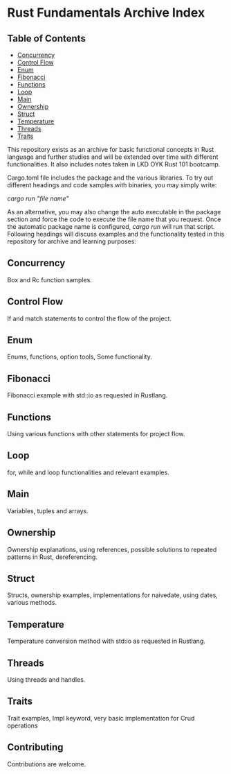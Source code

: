 # Rust Fundamentals Archive Index

## Table of Contents
- [Concurrency](#concurrency)
- [Control Flow](#control-flow)
- [Enum](#enum)
- [Fibonacci](#fibonacci)
- [Functions](#functions)
- [Loop](#loop)
- [Main](#main)
- [Ownership](#ownership)
- [Struct](#struct)
- [Temperature](#temperature)
- [Threads](#threads)
- [Traits](#traits)

This repository exists as an archive for basic functional concepts in Rust language and further studies and will be extended over time with different functionalities.
It also includes notes taken in LKD OYK Rust 101 bootcamp.

Cargo.toml file includes the package and the various libraries. To try out different headings and code samples with binaries, you may simply write:

*cargo run "file name"*

As an alternative, you may also change the auto executable in the package section and force the code to execute the file name that you request. Once the automatic package name is configured, *cargo run* will run that script.
Following headings will discuss examples and the functionality tested in this repository for archive and learning purposes:

## Concurrency
Box and Rc function samples.

## Control Flow
If and match statements to control the flow of the project.

## Enum
Enums, functions, option tools, Some functionality.

## Fibonacci
Fibonacci example with std::io as requested in Rustlang.

## Functions
Using various functions with other statements for project flow.

## Loop
for, while and loop functionalities and relevant examples.

## Main
Variables, tuples and arrays.

## Ownership
Ownership explanations, using references, possible solutions to repeated patterns in Rust, dereferencing.

## Struct
Structs, ownership examples, implementations for naivedate, using dates, various methods.

## Temperature
Temperature conversion method with std:io as requested in Rustlang.

## Threads
Using threads and handles.

## Traits
Trait examples, Impl keyword, very basic implementation for Crud operations

## Contributing
Contributions are welcome.
